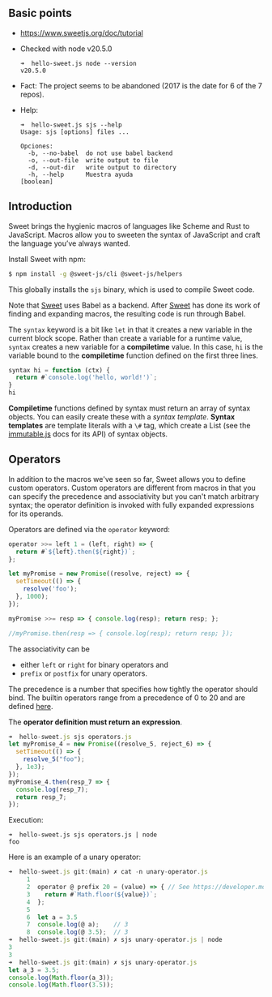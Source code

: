 ## Basic points

- https://www.sweetjs.org/doc/tutorial

- Checked with node v20.5.0
  
  ```
  ➜  hello-sweet.js node --version
  v20.5.0
  ```
- Fact: The project seems to be abandoned (2017 is the date for 6 of the 7 repos). 

- Help:
  
  ```
  ➜  hello-sweet.js sjs --help
  Usage: sjs [options] files ...

  Opciones:
    -b, --no-babel  do not use babel backend
    -o, --out-file  write output to file
    -d, --out-dir   write output to directory
    -h, --help      Muestra ayuda                                        [boolean]
  ```

## Introduction

Sweet brings the hygienic macros of languages like Scheme and Rust to JavaScript.
Macros allow you to sweeten the syntax of JavaScript and craft the language you’ve always wanted.

Install Sweet with npm:

```sh
$ npm install -g @sweet-js/cli @sweet-js/helpers
```

This globally installs the `sjs` binary, which is used to compile Sweet code.

Note that [Sweet](https://www.sweetjs.org/doc/tutorial) uses Babel as a backend. After [Sweet](https://www.sweetjs.org/doc/tutorial) has done its work of finding and expanding macros, the resulting code is run through Babel.

The `syntax` keyword is a bit like `let` in that it creates a new variable in the current block scope. 
Rather than create a variable for a runtime value, `syntax` creates a new variable for a **compiletime** value. 
In this case, `hi` is the variable bound to the **compiletime** function defined on the first three lines.

```js
syntax hi = function (ctx) {
  return #`console.log('hello, world!')`;
}
hi
```

**Compiletime** functions defined by syntax must return an array of syntax objects. 
You can easily create these with a *syntax template*. 
**Syntax templates** are template literals with a `\#` tag, 
which create a List 
(see the [immutable.js](https://facebook.github.io/immutable-js/docs/#/List) docs for its API) 
of syntax objects.

## Operators

In addition to the macros we've seen so far, Sweet allows you to define custom operators. Custom operators are different from macros in that you can specify the precedence and associativity but you can't match arbitrary syntax; the operator definition is invoked with fully expanded expressions for its operands.

Operators are defined via the `operator` keyword:

```js
operator >>= left 1 = (left, right) => {
  return #`${left}.then(${right})`;
};

let myPromise = new Promise((resolve, reject) => {
  setTimeout(() => {
    resolve('foo');
  }, 1000);
});

myPromise >>= resp => { console.log(resp); return resp; };

//myPromise.then(resp => { console.log(resp); return resp; });
```

The associativity can be 

- either `left` or `right` for binary operators and 
- `prefix` or `postfix` for unary operators. 

The precedence is a number that specifies how tightly the operator should bind. 
The builtin operators range from a precedence of 0 to 20 and are defined [here](https://developer.mozilla.org/en-US/docs/Web/JavaScript/Reference/Operators/Operator_Precedence).

The **operator definition must return an expression**.

```js
➜  hello-sweet.js sjs operators.js 
let myPromise_4 = new Promise((resolve_5, reject_6) => {
  setTimeout(() => {
    resolve_5("foo");
  }, 1e3);
});
myPromise_4.then(resp_7 => {
  console.log(resp_7);
  return resp_7;
});
```

Execution: 

``` 
➜  hello-sweet.js sjs operators.js | node
foo
```

Here is an example of a unary operator:

```js 
➜  hello-sweet.js git:(main) ✗ cat -n unary-operator.js 
     1
     2  operator @ prefix 20 = (value) => { // See https://developer.mozilla.org/en-US/docs/Web/JavaScript/Reference/Operators/Operator_precedence
     3    return #`Math.floor(${value})`;
     4  };
     5
     6  let a = 3.5
     7  console.log(@ a);    // 3
     8  console.log(@ 3.5);  // 3
➜  hello-sweet.js git:(main) ✗ sjs unary-operator.js | node
3
3
➜  hello-sweet.js git:(main) ✗ sjs unary-operator.js       
let a_3 = 3.5;
console.log(Math.floor(a_3));
console.log(Math.floor(3.5));
```